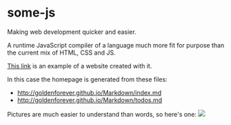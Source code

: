 # some-js

Making web development quicker and easier.

A runtime JavaScript compiler of a language much more fit for purpose than the current mix of HTML, CSS and JS.

[This link](http://goldenforever.github.io) is an example of a website created with it.

In this case the homepage is generated from these files:
  - http://goldenforever.github.io/Markdown/index.md
  - http://goldenforever.github.io/Markdown/todos.md

Pictures are much easier to understand than words, so here's one:
![](http://some-website.com/Project/images/diagram.png)
